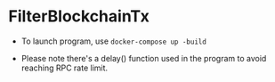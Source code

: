 # FilterBlockchainTx

- To launch program, use `docker-compose up -build`

- Please note there's a delay() function used in the program to avoid reaching RPC rate limit.
